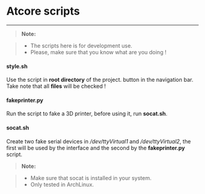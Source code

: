 Atcore scripts
===================
---

> **Note:**

> - The scripts here is for development use.
> - Please, make sure that you know what are you doing !

#### <i class="icon-file"></i> style.sh

Use the script in <i class="icon-folder-open"></i> **root directory** of the project. 
button in the navigation bar. Take note that all <i class="icon-file"></i> **files** will 
be checked !

#### <i class="icon-file"></i> fakeprinter.py

Run the script to fake a 3D printer, before using it, run **socat.sh**.

#### <i class="icon-file"></i> socat.sh

Create two fake serial devices in */dev/ttyVirtual1* and */dev/ttyVirtual2*, the first will be used by the interface and the second by the **fakeprinter.py** script.

> **Note:**

> - Make sure that socat is installed in your system.
> - Only tested in ArchLinux.
